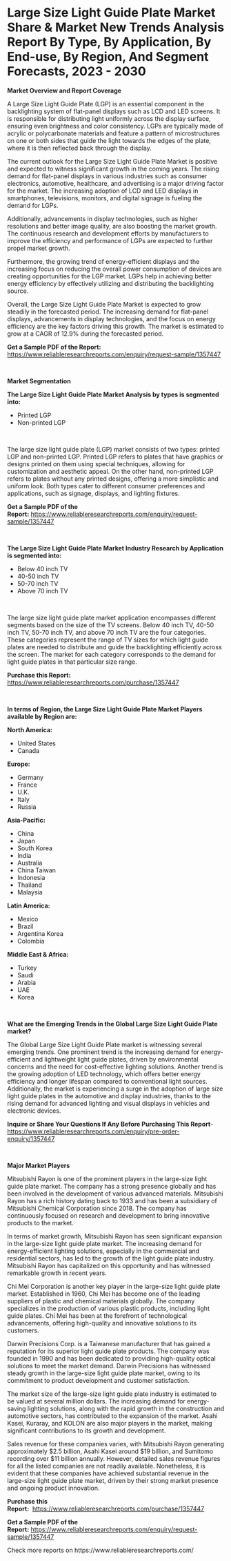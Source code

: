 <p><h1>Large Size Light Guide Plate Market Share & Market New Trends Analysis Report By Type, By Application, By End-use, By Region, And Segment Forecasts, 2023 - 2030</h1></p><p><strong>Market Overview and Report Coverage</strong></p>
<p><p>A Large Size Light Guide Plate (LGP) is an essential component in the backlighting system of flat-panel displays such as LCD and LED screens. It is responsible for distributing light uniformly across the display surface, ensuring even brightness and color consistency. LGPs are typically made of acrylic or polycarbonate materials and feature a pattern of microstructures on one or both sides that guide the light towards the edges of the plate, where it is then reflected back through the display.</p><p>The current outlook for the Large Size Light Guide Plate Market is positive and expected to witness significant growth in the coming years. The rising demand for flat-panel displays in various industries such as consumer electronics, automotive, healthcare, and advertising is a major driving factor for the market. The increasing adoption of LCD and LED displays in smartphones, televisions, monitors, and digital signage is fueling the demand for LGPs.</p><p>Additionally, advancements in display technologies, such as higher resolutions and better image quality, are also boosting the market growth. The continuous research and development efforts by manufacturers to improve the efficiency and performance of LGPs are expected to further propel market growth.</p><p>Furthermore, the growing trend of energy-efficient displays and the increasing focus on reducing the overall power consumption of devices are creating opportunities for the LGP market. LGPs help in achieving better energy efficiency by effectively utilizing and distributing the backlighting source.</p><p>Overall, the Large Size Light Guide Plate Market is expected to grow steadily in the forecasted period. The increasing demand for flat-panel displays, advancements in display technologies, and the focus on energy efficiency are the key factors driving this growth. The market is estimated to grow at a CAGR of 12.9% during the forecasted period.</p></p>
<p><strong>Get a Sample PDF of the Report:</strong> <a href="https://www.reliableresearchreports.com/enquiry/request-sample/1357447">https://www.reliableresearchreports.com/enquiry/request-sample/1357447</a></p>
<p>&nbsp;</p>
<p><strong>Market Segmentation</strong></p>
<p><strong>The Large Size Light Guide Plate Market Analysis by types is segmented into:</strong></p>
<p><ul><li>Printed LGP</li><li>Non-printed LGP</li></ul></p>
<p>&nbsp;</p>
<p><p>The large size light guide plate (LGP) market consists of two types: printed LGP and non-printed LGP. Printed LGP refers to plates that have graphics or designs printed on them using special techniques, allowing for customization and aesthetic appeal. On the other hand, non-printed LGP refers to plates without any printed designs, offering a more simplistic and uniform look. Both types cater to different consumer preferences and applications, such as signage, displays, and lighting fixtures.</p></p>
<p><strong>Get a Sample PDF of the Report:</strong>&nbsp;<a href="https://www.reliableresearchreports.com/enquiry/request-sample/1357447">https://www.reliableresearchreports.com/enquiry/request-sample/1357447</a></p>
<p>&nbsp;</p>
<p><strong>The Large Size Light Guide Plate Market Industry Research by Application is segmented into:</strong></p>
<p><ul><li>Below 40 inch TV</li><li>40-50 inch TV</li><li>50-70 inch TV</li><li>Above 70 inch TV</li></ul></p>
<p>&nbsp;</p>
<p><p>The large size light guide plate market application encompasses different segments based on the size of the TV screens. Below 40 inch TV, 40-50 inch TV, 50-70 inch TV, and above 70 inch TV are the four categories. These categories represent the range of TV sizes for which light guide plates are needed to distribute and guide the backlighting efficiently across the screen. The market for each category corresponds to the demand for light guide plates in that particular size range.</p></p>
<p><strong>Purchase this Report:</strong>&nbsp; <a href="https://www.reliableresearchreports.com/purchase/1357447">https://www.reliableresearchreports.com/purchase/1357447</a></p>
<p>&nbsp;</p>
<p><strong>In terms of Region, the Large Size Light Guide Plate Market Players available by Region are:</strong></p>
<p>
    <p> <strong> North America: </strong>
        <ul>
            <li>United States</li>
            <li>Canada</li>
        </ul>
        </p> 
    <p> <strong> Europe: </strong>
        <ul>
            <li>Germany</li>
            <li>France</li>
            <li>U.K.</li>
            <li>Italy</li>
            <li>Russia</li>
        </ul>
        </p> 
    <p> <strong> Asia-Pacific: </strong>
        <ul>
            <li>China</li>
            <li>Japan</li>
            <li>South Korea</li>
            <li>India</li>
            <li>Australia</li>
            <li>China Taiwan</li>
            <li>Indonesia</li>
            <li>Thailand</li>
            <li>Malaysia</li>
        </ul>
        </p> 
    <p> <strong> Latin America: </strong>
        <ul>
            <li>Mexico</li>
            <li>Brazil</li>
            <li>Argentina Korea</li>
            <li>Colombia</li>
        </ul>
        </p> 
    <p> <strong> Middle East & Africa: </strong>
        <ul>
            <li>Turkey</li>
            <li>Saudi</li>
            <li>Arabia</li>
            <li>UAE</li>
            <li>Korea</li>
        </ul>
    </p>
    </p>
<p>&nbsp;</p>
<p><strong>What are the Emerging Trends in the Global Large Size Light Guide Plate market?</strong></p>
<p><p>The Global Large Size Light Guide Plate market is witnessing several emerging trends. One prominent trend is the increasing demand for energy-efficient and lightweight light guide plates, driven by environmental concerns and the need for cost-effective lighting solutions. Another trend is the growing adoption of LED technology, which offers better energy efficiency and longer lifespan compared to conventional light sources. Additionally, the market is experiencing a surge in the adoption of large size light guide plates in the automotive and display industries, thanks to the rising demand for advanced lighting and visual displays in vehicles and electronic devices.</p></p>
<p><strong>Inquire or Share Your Questions If Any Before Purchasing This Report</strong>- <a href="https://www.reliableresearchreports.com/enquiry/pre-order-enquiry/1357447">https://www.reliableresearchreports.com/enquiry/pre-order-enquiry/1357447</a></p>
<p>&nbsp;</p>
<p><strong>Major Market Players</strong></p>
<p><p>Mitsubishi Rayon is one of the prominent players in the large-size light guide plate market. The company has a strong presence globally and has been involved in the development of various advanced materials. Mitsubishi Rayon has a rich history dating back to 1933 and has been a subsidiary of Mitsubishi Chemical Corporation since 2018. The company has continuously focused on research and development to bring innovative products to the market.</p><p>In terms of market growth, Mitsubishi Rayon has seen significant expansion in the large-size light guide plate market. The increasing demand for energy-efficient lighting solutions, especially in the commercial and residential sectors, has led to the growth of the light guide plate industry. Mitsubishi Rayon has capitalized on this opportunity and has witnessed remarkable growth in recent years.</p><p>Chi Mei Corporation is another key player in the large-size light guide plate market. Established in 1960, Chi Mei has become one of the leading suppliers of plastic and chemical materials globally. The company specializes in the production of various plastic products, including light guide plates. Chi Mei has been at the forefront of technological advancements, offering high-quality and innovative solutions to its customers.</p><p>Darwin Precisions Corp. is a Taiwanese manufacturer that has gained a reputation for its superior light guide plate products. The company was founded in 1990 and has been dedicated to providing high-quality optical solutions to meet the market demand. Darwin Precisions has witnessed steady growth in the large-size light guide plate market, owing to its commitment to product development and customer satisfaction.</p><p>The market size of the large-size light guide plate industry is estimated to be valued at several million dollars. The increasing demand for energy-saving lighting solutions, along with the rapid growth in the construction and automotive sectors, has contributed to the expansion of the market. Asahi Kasei, Kuraray, and KOLON are also major players in the market, making significant contributions to its growth and development.</p><p>Sales revenue for these companies varies, with Mitsubishi Rayon generating approximately $2.5 billion, Asahi Kasei around $19 billion, and Sumitomo recording over $11 billion annually. However, detailed sales revenue figures for all the listed companies are not readily available. Nonetheless, it is evident that these companies have achieved substantial revenue in the large-size light guide plate market, driven by their strong market presence and ongoing product innovation.</p></p>
<p><strong>Purchase this Report:</strong>&nbsp;&nbsp;<a href="https://www.reliableresearchreports.com/purchase/1357447">https://www.reliableresearchreports.com/purchase/1357447</a></p>
<p></p>
<p><strong>Get a Sample PDF of the Report:</strong>&nbsp;<a href="https://www.reliableresearchreports.com/enquiry/request-sample/1357447">https://www.reliableresearchreports.com/enquiry/request-sample/1357447</a></p>
<p>Check more reports on https://www.reliableresearchreports.com/</p>